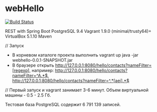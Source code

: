 # webHello
[![Build Status](https://travis-ci.org/DarkEagleGH/Hello.svg?branch=master)](https://travis-ci.org/DarkEagleGH/Hello)

REST with Spring Boot
PostgreSQL 9.4
Vagrant 1.9.0 (minimal/trusty64)+ VirtualBox 5.1.10
Maven

// Запуск
- В корневом каталоге проекта выполнить
    vagrant up
    java -jar webhello-0.0.1-SNAPSHOT.jar
- В браузере открыть http://127.0.0.1:8080/hello/contacts?nameFilter=[regexp], например:
    http://127.0.0.1:8080/hello/contacts?nameFilter=^A.*$,    
    http://127.0.0.1:8080/hello/contacts?nameFilter=^.*[aei].*$

// Первый запуск и vagrant занимает 3-6 минут. Объем виртуальной машины - 0.5 - 2.5 Гб.

   Тестовая база PostgreSQL содержит 6 791 139 записей.
   
